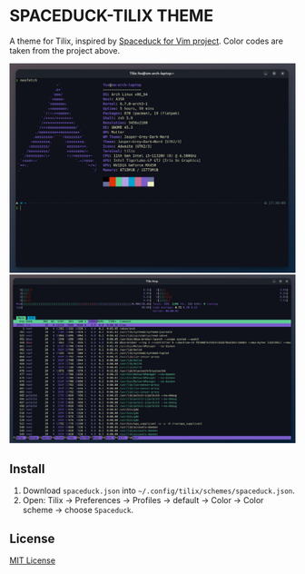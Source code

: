 # SPACEDUCK-TILIX THEME

A theme for Tilix, inspired by [Spaceduck for Vim project](https://github.com/pineapplegiant/spaceduck).
Color codes are taken from the project above.


<p align="center">
<img src="assets/screenshots/neofetch.png" />
<br>
<img src="assets/screenshots/htop.png" />
<br>
</p>

## Install
1. Download `spaceduck.json` into `~/.config/tilix/schemes/spaceduck.json`.
2. Open: Tilix -> Preferences -> Profiles -> default -> Color -> Color scheme -> choose `Spaceduck`.



## License

[MIT License](./LICENSE)
